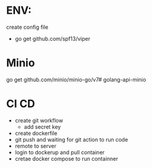 # ENV:

create config file

- go get github.com/spf13/viper

# Minio

go get github.com/minio/minio-go/v7# golang-api-minio

# CI CD

- create git workflow
  - add secret key
- create dockerfile
- git push and waiting for git action to run code
- remote to server 
- login to dockerup and pull container
- cretae docker compose to run containner